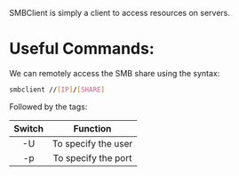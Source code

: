
SMBClient is simply a client to access resources on servers.

# Useful Commands:

We can remotely access the SMB share using the syntax:

```bash
smbclient //[IP]/[SHARE]
```

Followed by the tags:

|**Switch** | **Function** |  
| :-------:| :------:|
|-U|To specify the user| 
|-p|To specify the port|
